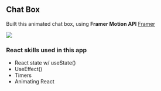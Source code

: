 ## Chat Box

Built this animated chat box, using  **Framer Motion API** [Framer](https://www.framer.com/api/motion/) 

[![](https://scotch-res.cloudinary.com/video/upload/vs_50,dl_200,e_loop/v1592352069/11-chat-box_gdmldg.gif)]()

### React skills used in this app

- React state w/ useState()
- UseEffect()
- Timers
- Animating React
